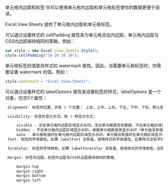 单元格内边距和标签
你可以使用单元格内边距和单元格标签使你的数据更便于阅读。

Excel.View.Sheets 提供了单元格内边距和单元格标签。

可以通过设置样式的 cellPadding 属性来为单元格添加内边距，单元格内边距与CSS内边距保持相同的策略。例如：
```JavaScript
var style = new Excel.View.Sheets.Style();
style.cellPadding("10 20 10 20");
```

单元格标签的值取自样式的 watermark 属性。因此，当需要单元格标签时，你需要设置 watermark 的值。例如：
```JavaScript
style.watermark = "Excel.View.Sheets";
```

可以通过设置样式的 labelOptions 属性来设置标签的样式，labelOptions 是一个对象，包含5个属性：
```JavaScript
 alignment: 标签的位置。共有 6 个位置： 上左，上中，上右，下左，下中，下右。默认值是上左。

 visibility: 标签的显示方式。有 3 种显示方式：

     visible - 总在单元格内边距区域显示水印。无论单元格是否有数据，不在单元格区域显示水印。
     hidden - 不在单元格内边距区域显示水印。根据单元格数值来显示水印（单元格没有值时显示水印，单元格有值时不显示水印）。
     auto - 单元格有值时在单元格内边距区域显示水印，单元格没有值时在单元格区域显示水印。这是单元格标签的默认显示方式。
 font: 标签的字体属性。如果 labelFont 没有值，使用样式的字体属性。如果样式没有字体属性，使用表单的默认字体属性。

 foreColor: 标签的字体颜色。如果 labelForeColor 没有值，使用样式的字体颜色。如果样式没有字体颜色，那么字体颜色为灰色。

 margin: 标签外边距。标签外边距与CSS外边距保持相同的策略。

     margin-top
     margin-right
     margin-bottom
     margin-left
```
